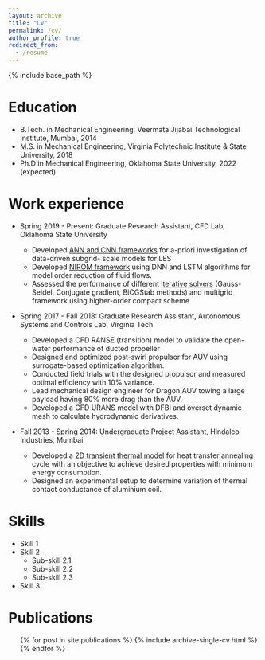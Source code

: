 ```yaml
---
layout: archive
title: "CV"
permalink: /cv/
author_profile: true
redirect_from:
  - /resume
---
```


{% include base_path %}

Education
======
* B.Tech. in Mechanical Engineering, Veermata Jijabai Technological Institute, Mumbai, 2014
* M.S. in Mechanical Engineering, Virginia Polytechnic Institute & State University, 2018
* Ph.D in Mechanical Engineering, Oklahoma State University, 2022 (expected)

Work experience
======
* Spring 2019 - Present: Graduate Research Assistant, CFD Lab, Oklahoma State University 
  * Developed [ANN and CNN frameworks](https://github.com/surajp92/2D_Turbulence) for a-priori investigation of data-driven subgrid-   scale models for LES
  * Developed  [NIROM framework](https://github.com/surajp92/DNN-based-NIROM) using DNN and LSTM algorithms for model order reduction of fluid flows.
  * Assessed the performance of different [iterative solvers](https://github.com/surajp92/Research_Codes/tree/master/Compact\%20Schemes) (Gauss-Seidel, Conjugate gradient, BiCGStab methods) and multigrid framework using higher-order compact scheme

* Spring 2017 - Fall 2018: Graduate Research Assistant, Autonomous Systems and Controls Lab, Virginia Tech
  * Developed a CFD RANSE (transition) model to validate the open-water performance of ducted propeller
  * Designed and optimized post-swirl propulsor for AUV using surrogate-based optimization algorithm.
  * Conducted field trials with the designed propulsor and measured optimal efficiency with 10% variance.
  * Lead mechanical design engineer for Dragon AUV towing a large payload having 80% more drag than the AUV.
  * Developed a CFD URANS model with DFBI and overset dynamic mesh to calculate hydrodynamic derivatives.

* Fall 2013 - Spring 2014: Undergraduate Project Assistant, Hindalco Industries, Mumbai
  * Developed a [2D transient thermal model](https://github.com/surajp92/Undergraduate-Project) for heat transfer annealing cycle with an objective to achieve desired properties with minimum energy consumption.
  * Designed an experimental setup to determine variation of thermal contact conductance of aluminium coil.
  
Skills
======
* Skill 1
* Skill 2
  * Sub-skill 2.1
  * Sub-skill 2.2
  * Sub-skill 2.3
* Skill 3

Publications
======
  <ul>{% for post in site.publications %}
    {% include archive-single-cv.html %}
  {% endfor %}</ul>
  

  
